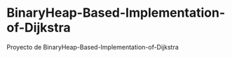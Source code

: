 # BinaryHeap-Based-Implementation-of-Dijkstra
Proyecto de BinaryHeap-Based-Implementation-of-Dijkstra
